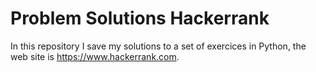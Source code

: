 # Problem Solutions Hackerrank
In this repository I save my solutions to a set of exercices in Python, the web site is https://www.hackerrank.com.

